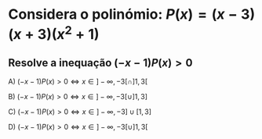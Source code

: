 # Considera o polinómio: $P(x) = (x-3)(x+3) (x^{2} + 1)$ 

## Resolve a inequação $(-x-1) P(x) >0$ 

A) $(-x-1) P(x) >0 \iff x\in ]-\infty, -3[ \cap ]1,3[$ 

B) $(-x-1) P(x) >0 \iff x\in ]-\infty, -3[ \cup ]1,3]$

C) $(-x-1) P(x) >0 \iff x\in ]-\infty, -3] \cup [1,3]$

D) $(-x-1) P(x) >0 \iff x\in ]-\infty, -3[ \cup ]1,3[$

